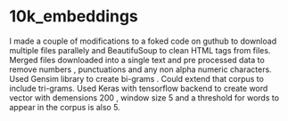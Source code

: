 # 10k_embeddings

I made a couple of modifications to a foked code on guthub to download multiple files parallely and BeautifuSoup to clean HTML tags from files. Merged files downloaded  into a single text and pre processed data to remove numbers , punctuations and any non alpha numeric characters. Used Gensim library to create bi-grams . Could extend that corpus to include tri-grams. Used Keras with tensorflow backend to create word vector with demensions 200 , window size 5 and a threshold for words to appear in the corpus is also 5. 

